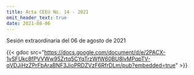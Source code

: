 ```yaml
---
title: Acta CEEU No. 14 - 2021
omit_header_text: true
date: 2021-08-06
---
```


Sesión extraordinaria del 06 de agosto de 2021

{{< gdoc src="https://docs.google.com/document/d/e/2PACX-1vSFUkc8fPVVWw95Zrtq5CYqTrzWfW60BU8lvMPqpTV-qVDJiHzZPrFbAraBNF3JioPRDZVzF6RfrDLm/pub?embedded=true" >}}

